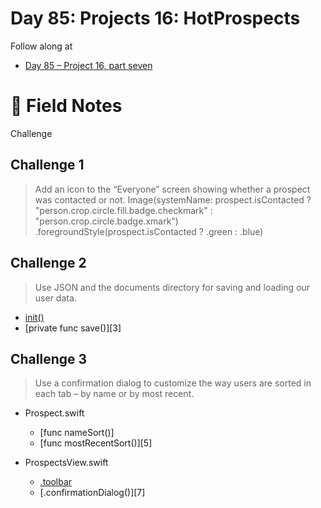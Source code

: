# Day 85: Projects 16: HotProspects

Follow along at 
- [Day 85 – Project 16, part seven][1]

# 📒 Field Notes

Challenge
 
 
## Challenge 1

>Add an icon to the “Everyone” screen showing whether a prospect was contacted or not.
                        Image(systemName: prospect.isContacted ? "person.crop.circle.fill.badge.checkmark" : "person.crop.circle.badge.xmark")
                            .foregroundStyle(prospect.isContacted ? .green : .blue)



## Challenge 2

>Use JSON and the documents directory for saving and loading our user data.

- [init()][2]
- [private func save()][3]



## Challenge 3

>Use a confirmation dialog to customize the way users are sorted in each tab – by name or by most recent.

- Prospect.swift
  - [func nameSort()][][4]
  - [func mostRecentSort()][5]
  
- ProspectsView.swift
  - [.toolbar][6]
  - [.confirmationDialog()][7]

[1]: https://www.hackingwithswift.com/100/swiftui/85
[2]: 
[3]:
[4]:
[5]:
[6]:
[7]:
